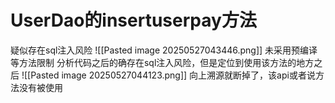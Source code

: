 
# UserDao的insertuserpay方法
疑似存在sql注入风险
![[Pasted image 20250527043446.png]]
未采用预编译等方法限制
分析代码之后的确存在sql注入风险，但是定位到使用该方法的地方之后
![[Pasted image 20250527044123.png]]
向上溯源就断掉了，该api或者说方法没有被使用

